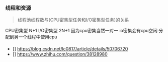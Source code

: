 ### 线程和资源
> 线程池线程数与(CPU密集型任务和I/O密集型任务)的关系

CPU密集型 N+1
I/O密集型 2N+1
因为cpu密集当然一对一
io密集会有cpu空闲
分配到另一个线程中使用cpu

####
+ [] https://blog.csdn.net/lc0817/article/details/50706720  
+ [] https://www.zhihu.com/question/38128980
